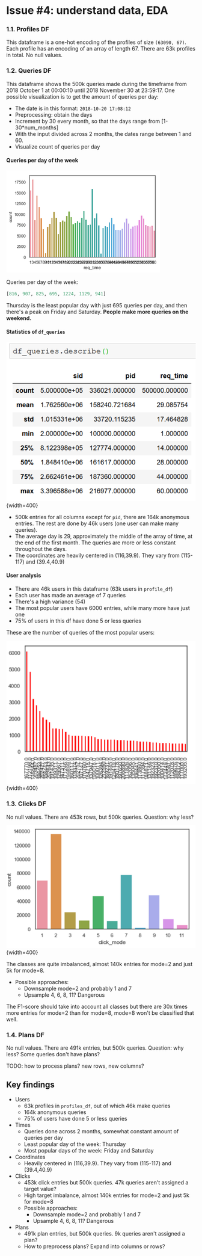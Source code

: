 # Issue #4: understand data, EDA

### 1.1. Profiles DF

This dataframe is a one-hot encoding of the profiles of size `(63090, 67)`. Each profile has an encoding of an array of length 67. There are 63k profiles in total. No null values.

### 1.2. Queries DF

This dataframe shows the 500k queries made during the timeframe from 2018 October 1 at 00:00:10 until 2018 November 30 at 23:59:17. One possible visualization is to get the amount of queries per day:

- The date is in this format: `2018-10-20 17:08:12`
- Preprocessing: obtain the days
- Increment by 30 every month, so that the days range from [1-30\*num_months]
- With the input divided across 2 months, the dates range between 1 and 60.
- Visualize count of queries per day

#### Queries per day of the week

![ ](figures/queries_day.png)

Queries per day of the week:

```python
[816, 907, 825, 695, 1224, 1129, 941]
```

Thursday is the least popular day with just 695 queries per day, and then there's a peak on Friday and Saturday. **People make more queries on the weekend.**

#### Statistics of `df_queries`

![ ](figures/df_queries_stats.png){width=400}

* 500k entries for all columns except for `pid`, there are 164k anonymous entries. The rest are done by 46k users (one user can make many queries).
* The average day is 29, approximately the middle of the array of time, at the end of the first month. The queries are more or less constant throughout the days.
* The coordinates are heavily centered in (116,39.9). They vary from (115-117) and (39.4,40.9)

#### User analysis

- There are 46k users in this dataframe (63k users in `profile_df`)
- Each user has made an average of 7 queries
- There's a high variance (54)
- The most popular users have 6000 entries, while many more have just one
- 75% of users in this df have done 5 or less queries

These are the number of queries of the most popular users:

![ ](figures/queries_user.png){width=400}

### 1.3. Clicks DF

No null values. There are 453k rows, but 500k queries. Question: why less?

![ ](figures/clicks_per_mode.png){width=400}

The classes are quite imbalanced, almost 140k entries for mode=2 and just 5k for mode=8. 

* Possible approaches:
    - Downsample mode=2 and probably 1 and 7
    - Upsample 4, 6, 8, 11? Dangerous

The F1-score should take into account all classes but there are 30x times more entries for mode=2 than for mode=8, mode=8 won't be classified that well.

### 1.4. Plans DF

No null values. There are 491k entries, but 500k queries. Question: why less? Some queries don't have plans?

TODO: how to process plans? new rows, new columns?

## Key findings

* Users
    - 63k profiles in `profiles_df`, out of which 46k make queries
    - 164k anonymous queries
    - 75% of users have done 5 or less queries
* Times
    - Queries done across 2 months, somewhat constant amount of queries per day
    - Least popular day of the week: Thursday
    - Most popular days of the week: Friday and Saturday
* Coordinates
    - Heavily centered in (116,39.9). They vary from (115-117) and (39.4,40.9)
* Clicks
    - 453k click entries but 500k queries. 47k queries aren't assigned a target value?
    - High target imbalance, almost 140k entries for mode=2 and just 5k for mode=8
    - Possible approaches:
        + Downsample mode=2 and probably 1 and 7
        + Upsample 4, 6, 8, 11? Dangerous
* Plans
    - 491k plan entries, but 500k queries. 9k queries aren't assigned a plan?
    - How to preprocess plans? Expand into columns or rows?

